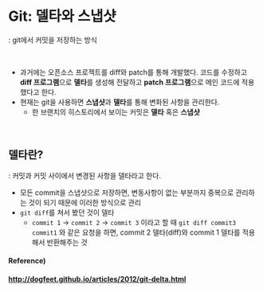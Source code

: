 # Git: 델타와 스냅샷

: git에서 커밋을 저장하는 방식

<br>

* 과거에는 오픈소스 프로젝트를 diff와 patch를 통해 개발했다. 코드를 수정하고 **diff 프로그램**으로 **델타**를 생성해 전달하고 **patch 프로그램**으로 메인 코드에 적용했다고 한다.
* 현재는 git을 사용하면 **스냅샷**과 **델타**를 통해 변화된 사항을 관리한다.
  * 한 브랜치의 히스토리에서 보이는 커밋은 **델타** 혹은 **스냅샷**

<br>

## 델타란?

: 커밋과 커밋 사이에서 변경된 사항을 델타라고 한다.

* 모든 commit을 스냅샷으로 저장하면, 변동사항이 없는 부분까지 중복으로 관리하는 것이 되기 때문에 이러한 방식으로 관리
* `git diff`를 쳐서 봤던 것이 델타
  * `commit 1` -> `commit 2` -> `commit 3` 이라고 할 때 `git diff commit3 commit1` 와 같은 요청을 하면, commit 2 델타(diff)와 commit 1 델타를 적용해서 반환해주는 것





#### Reference)

#### http://dogfeet.github.io/articles/2012/git-delta.html

